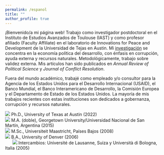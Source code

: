 ```yaml
---
permalink: /espanol
title: ""
author_profile: true
---
```


¡Bienvenido/a mi página web! Trabajo como investigador postdoctoral en el Instituto de Estudios Avanzados de Toulouse (IAST) y como profesor afiliado (Faculty Affiliate) en el laboratorio de Innovations for Peace and Development de la Universidad de Tejas en Austin. Mi [investigación](https://mikedenly.com/research/) se concentra en la economía política del desarrollo, con énfasis en corrupción, ayuda externa y recursos naturales. Metodológicamente, trabajo sobre validez externa. Mis artículos han sido publicados en *Annual Review of Political Science* y *Journal of Conflict Resolution*.

Fuera del mundo académico, trabajé como empleado y/o consultor para la Agencia de los Estados Unidos para el Desarrollo Internacional (USAID), el Banco Mundial, el Banco Interamericano de Desarrollo, la Comisión Europea y el Departamento de Estado de los Estados Unidos. La mayoría de mis trabajos recientes con estas instituciones son dedicados a gobernanza, corrupción y recursos naturales. 
   

![](/images/gradhatpng.png) Ph.D., University of Texas at Austin (2022)
<br>![](/images/gradhatpng.png) M.A. (doble), Georgetown University/Universidad Nacional de San Martín, Argentina (2015)
<br>![](/images/gradhatpng.png) M.Sc., Universiteit Maastricht, Países Bajos (2008)
<br>![](/images/gradhatpng.png) B.A., University of Denver (2006) 
<br> &nbsp; &nbsp; &nbsp; ![](/images/bullet.png) Intercambios: Université de Lausanne, Suiza y Università di Bologna, Italia (2005)
